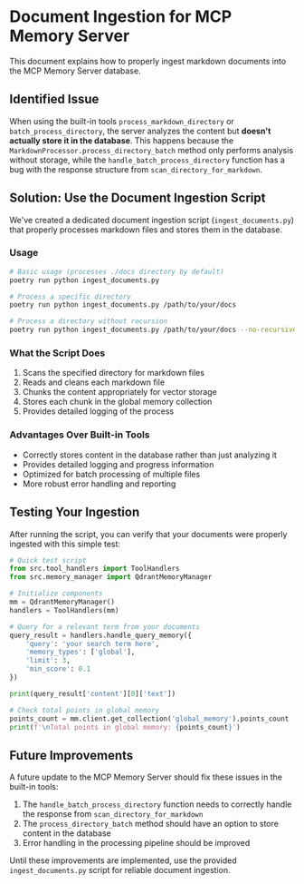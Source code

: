 # Document Ingestion for MCP Memory Server

This document explains how to properly ingest markdown documents into the MCP Memory Server database.

## Identified Issue

When using the built-in tools `process_markdown_directory` or `batch_process_directory`, the server analyzes the content but **doesn't actually store it in the database**. This happens because the `MarkdownProcessor.process_directory_batch` method only performs analysis without storage, while the `handle_batch_process_directory` function has a bug with the response structure from `scan_directory_for_markdown`.

## Solution: Use the Document Ingestion Script

We've created a dedicated document ingestion script (`ingest_documents.py`) that properly processes markdown files and stores them in the database.

### Usage

```bash
# Basic usage (processes ./docs directory by default)
poetry run python ingest_documents.py

# Process a specific directory
poetry run python ingest_documents.py /path/to/your/docs

# Process a directory without recursion
poetry run python ingest_documents.py /path/to/your/docs --no-recursive
```

### What the Script Does

1. Scans the specified directory for markdown files
2. Reads and cleans each markdown file
3. Chunks the content appropriately for vector storage
4. Stores each chunk in the global memory collection
5. Provides detailed logging of the process

### Advantages Over Built-in Tools

- Correctly stores content in the database rather than just analyzing it
- Provides detailed logging and progress information
- Optimized for batch processing of multiple files
- More robust error handling and reporting

## Testing Your Ingestion

After running the script, you can verify that your documents were properly ingested with this simple test:

```python
# Quick test script
from src.tool_handlers import ToolHandlers
from src.memory_manager import QdrantMemoryManager

# Initialize components
mm = QdrantMemoryManager()
handlers = ToolHandlers(mm)

# Query for a relevant term from your documents
query_result = handlers.handle_query_memory({
    'query': 'your search term here',
    'memory_types': ['global'],
    'limit': 3,
    'min_score': 0.1
})

print(query_result['content'][0]['text'])

# Check total points in global memory
points_count = mm.client.get_collection('global_memory').points_count
print(f'\nTotal points in global memory: {points_count}')
```

## Future Improvements

A future update to the MCP Memory Server should fix these issues in the built-in tools:

1. The `handle_batch_process_directory` function needs to correctly handle the response from `scan_directory_for_markdown`
2. The `process_directory_batch` method should have an option to store content in the database
3. Error handling in the processing pipeline should be improved

Until these improvements are implemented, use the provided `ingest_documents.py` script for reliable document ingestion.